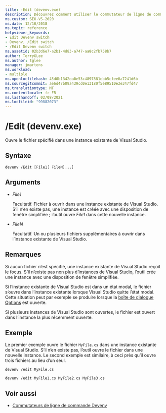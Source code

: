 ```yaml
---
title: -Edit (devenv.exe)
description: Découvrez comment utiliser le commutateur de ligne de commande Edit devenv pour ouvrir un fichier spécifié dans une instance existante de Visual Studio.
ms.custom: SEO-VS-2020
ms.date: 12/10/2018
ms.topic: reference
helpviewer_keywords:
- Edit Devenv switch
- Devenv, /Edit switch
- /Edit Devenv switch
ms.assetid: 02b3d6e7-a2b1-4d83-a747-aa8c2fb758b7
author: TerryGLee
ms.author: tglee
manager: jmartens
ms.workload:
- multiple
ms.openlocfilehash: 45d0b1342ea0e53c4897881ebb5cfee0a7241d6b
ms.sourcegitcommit: ae6d47b09a439cd0e13180f5e89510e3e347fd47
ms.translationtype: MT
ms.contentlocale: fr-FR
ms.lasthandoff: 02/08/2021
ms.locfileid: "99882073"
---
```

# <a name="edit-devenvexe"></a>/Edit (devenv.exe)

Ouvre le fichier spécifié dans une instance existante de Visual Studio.

## <a name="syntax"></a>Syntaxe

```shell
devenv /Edit [File1[ FileN]...]
```

## <a name="arguments"></a>Arguments

- *File1*

  Facultatif. Fichier à ouvrir dans une instance existante de Visual Studio. S’il n’en existe pas, une instance est créée avec une disposition de fenêtre simplifiée ; l’outil ouvre *File1* dans cette nouvelle instance.

- *FileN*

  Facultatif. Un ou plusieurs fichiers supplémentaires à ouvrir dans l’instance existante de Visual Studio.

## <a name="remarks"></a>Remarques

Si aucun fichier n’est spécifié, une instance existante de Visual Studio reçoit le focus. S’il n’existe pas non plus d’instances de Visual Studio, l’outil crée une instance avec une disposition de fenêtre simplifiée.

Si l’instance existante de Visual Studio est dans un état modal, le fichier s’ouvre dans l’instance existante lorsque Visual Studio quitte l’état modal. Cette situation peut par exemple se produire lorsque la [boîte de dialogue Options](../../ide/reference/options-dialog-box-visual-studio.md) est ouverte.

Si plusieurs instances de Visual Studio sont ouvertes, le fichier est ouvert dans l’instance la plus récemment ouverte.

## <a name="example"></a>Exemple

Le premier exemple ouvre le fichier `MyFile.cs` dans une instance existante de Visual Studio. S’il n’en existe pas, l’outil ouvre le fichier dans une nouvelle instance. Le second exemple est similaire, à ceci près qu’il ouvre trois fichiers au lieu d’un seul.

```shell
devenv /edit MyFile.cs

devenv /edit MyFile1.cs MyFile2.cs MyFile3.cs
```

## <a name="see-also"></a>Voir aussi

- [Commutateurs de ligne de commande Devenv](../../ide/reference/devenv-command-line-switches.md)
